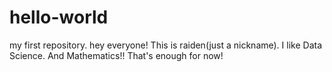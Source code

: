# hello-world
my first repository.
hey everyone!
This is raiden(just a nickname).
I like Data Science. And Mathematics!!
That's enough for now!

